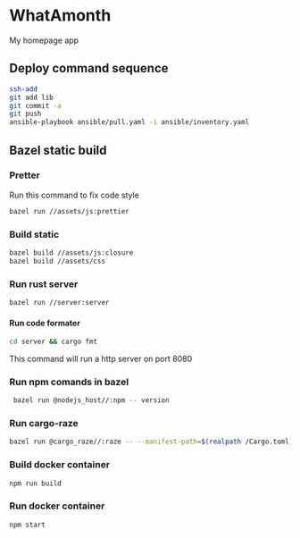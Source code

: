 # WhatAmonth

My homepage app

## Deploy command sequence

```bash
ssh-add
git add lib
git commit -a
git push
ansible-playbook ansible/pull.yaml -i ansible/inventory.yaml
```

## Bazel static build

### Pretter

Run this command to fix code style

```bash
bazel run //assets/js:prettier
```

### Build static

```bash
bazel build //assets/js:closure
bazel build //assets/css
```

### Run rust server

```bash
bazel run //server:server
```

#### Run code formater
```bash
cd server && cargo fmt
```

This command will run a http server on port 8080

### Run npm comands in bazel

```bash
 bazel run @nodejs_host//:npm -- version
```

### Run cargo-raze

```bash
bazel run @cargo_raze//:raze -- --manifest-path=$(realpath /Cargo.toml)
```

### Build docker container

```bash
npm run build
```

### Run docker container

```bash
npm start
```
